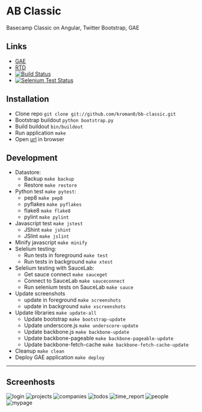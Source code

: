 AB Classic
==========

Basecamp Classic on Angular, Twitter Bootstrap, GAE

Links
-----

- [GAE](https://bb-classic.appspot.com/)
- [RTD](https://bb-classic.readthedocs.org/)
- [![Build Status](https://travis-ci.org/kroman0/bb-classic.png?branch=b3)](https://travis-ci.org/kroman0/bb-classic)
- [![Selenium Test Status](https://saucelabs.com/buildstatus/bb-classic)](https://saucelabs.com/u/bb-classic)

Installation
------------

- Clone repo `git clone git://github.com/kroman0/bb-classic.git`
- Bootstrap buildout `python bootstrap.py`
- Build buildout `bin/buildout`
- Run application `make`
- Open [url](http://localhost:8080/) in browser

Development
-----------

- Datastore:
  - Backup `make backup`
  - Restore `make restore`
- Python test `make pytest`:
  - pep8 `make pep8`
  - pyflakes `make pyflakes`
  - flake8 `make flake8`
  - pylint `make pylint`
- Javascript test `make jstest` 
  - JShint `make jshint`
  - JSlint `make jslint`
- Minify javascript `make minify`
- Selelium testing:
  - Run tests in foreground `make test`
  - Run tests in background `make xtest`
- Selelium testing with SauceLab:
  - Get sauce connect `make sauceget`
  - Connect to SauceLab `make sauceconnect`
  - Run selenium tests on SauceLab `make sauce`
- Update screenshots
  - update in foreground `make screenshots`
  - update in background `make xscreenshots`
- Update libraries `make update-all`
  - Update bootstrap `make bootstrap-update`
  - Update underscore.js `make underscore-update`
  - Update backbone.js `make backbone-update`
  - Update backbone-pageable `make backbone-pageable-update`
  - Update backbone-fetch-cache `make backbone-fetch-cache-update`
- Cleanup `make clean`
- Deploy GAE application `make deploy`

- - -

Screenhosts
-----------

![login](/docs/login.png "login")
![projects](/docs/projects.png "projects")
![companies](/docs/companies.png "companies")
![todos](/docs/todos.png "todos")
![time_report](/docs/time_report.png "time_report")
![people](/docs/people.png "people")
![mypage](/docs/mypage.png "mypage")

